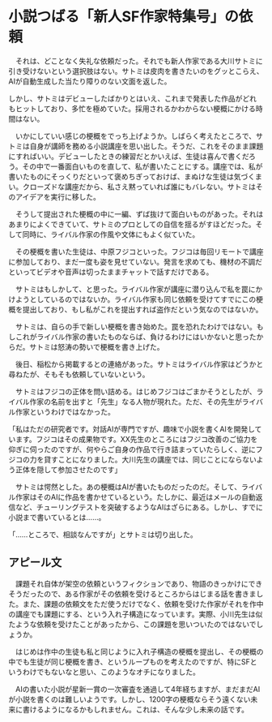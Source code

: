 # 小説つばる「新人SF作家特集号」の依頼

　それは、どことなく失礼な依頼だった。それでも新人作家である大川サトミに引き受けないという選択肢はない。サトミは皮肉を書きたいのをグッとこらえ、AIが自動生成した当たり障りのない文面を返した。
 
 しかし、サトミはデビューしたばかりとはいえ、これまで発表した作品がどれもヒットしており、多忙を極めていた。採用されるかわからない梗概にかける時間はない。

　いかにしていい感じの梗概をでっち上げようか。しばらく考えたところで、サトミは自身が講師を務める小説講座を思い出した。そうだ、これをそのまま課題にすればいい。デビューしたときの練習だとかいえば、生徒は喜んで書くだろう。その中で一番面白いものを直して、私が書いたことにする。講座では、私が書いたものにそっくりだといって褒めちぎっておけば、まぬけな生徒は気づくまい。クローズドな講座だから、私さえ黙っていれば誰にもバレない。サトミはそのアイデアを実行に移した。

　そうして提出された梗概の中に一編、ずば抜けて面白いものがあった。それはあまりによくできていて、サトミのプロとしての自信を揺るがすほどだった。そして同時に、ライバル作家の作風や文体にもよく似ていた。

　その梗概を書いた生徒は、中原フジコといった。フジコは毎回リモートで講座に参加しており、まだ一度も姿を見せていない。発言を求めても、機材の不調だといってビデオや音声は切ったままチャットで話すだけである。

　サトミはもしかして、と思った。ライバル作家が講座に潜り込んで私を罠にかけようとしているのではないか。ライバル作家も同じ依頼を受けてすでにこの梗概を提出しており、もし私がこれを提出すれば盗作だという気なのではないか。

　サトミは、自らの手で新しい梗概を書き始めた。罠を恐れたわけではない。もしこれがライバル作家の書いたものならば、負けるわけにはいかないと思ったからだ。サトミは怒涛の勢いで梗概を書き上げた。

　後日、稲松から掲載するとの連絡があった。サトミはライバル作家はどうかと尋ねたが、そもそも依頼していないという。

　サトミはフジコの正体を問い詰める。はじめフジコはごまかそうとしたが、ライバル作家の名前を出すと「先生」なる人物が現れた。ただ、その先生がライバル作家というわけではなかった。
 
「私はただの研究者です。対話AIが専門ですが、趣味で小説を書くAIを開発しています。フジコはその成果物です。XX先生のところにはフジコ改善のご協力を仰ぎに伺ったのですが、何やらご自身の作品で行き詰まっていたらしく、逆にフジコの力を貸すことになりました。大川先生の講座では、同じことにならないよう正体を隠して参加させたのです」

　サトミは愕然とした。あの梗概はAIが書いたものだったのだ。そして、ライバル作家はそのAIに作品を書かせているという。たしかに、最近はメールの自動返信など、チューリングテストを突破するようなAIはざらにある。しかし、すでに小説まで書いているとは……。

「……ところで、相談なんですが」とサトミは切り出した。

## アピール文

　課題それ自体が架空の依頼というフィクションであり、物語のきっかけにできそうだったので、ある作家がその依頼を受けるところからはじまる話を書きました。また、課題の依頼文をただ使うだけでなく、依頼を受けた作家がそれを作中の講座でも課題にする、という入れ子構造になっています。実際、小川先生は似たような依頼を受けたことがあったから、この課題を思いついたのではないでしょうか。

　はじめは作中の生徒も私と同じように入れ子構造の梗概を提出し、その梗概の中でも生徒が同じ梗概を書き、というループものを考えたのですが、特にSFというわけでもないなと思い、このようなオチになりました。

　AIの書いた小説が星新一賞の一次審査を通過して4年経ちますが、まだまだAIが小説を書くのは難しいようです。しかし、1200字の梗概ならそう遠くない未来に書けるようになるかもしれません。これは、そんな少し未来の話です。
